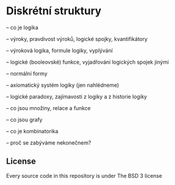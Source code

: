 # Diskrétní struktury

– co je logika

– výroky, pravdivost výroků, logické spojky, kvantifikátory

– výroková logika, formule logiky, vyplývání

– logické (booleovské) funkce, vyjadřování logických spojek jinými

– normální formy

– axiomatický systém logiky (jen nahlédneme)

– logické paradoxy, zajímavosti z logiky a z historie logiky

– co jsou množiny, relace a funkce

– co jsou grafy

– co je kombinatorika

– proč se zabýváme nekonečnem?

## License

Every source code in this repository is under The BSD 3 license

